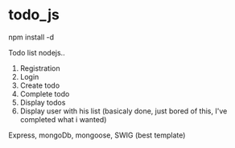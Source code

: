 todo_js
=======
npm install -d


Todo list nodejs..

1. Registration
2. Login
3. Create todo
4. Complete todo
5. Display todos
6. Display user with his list (basicaly done, just bored of this, I've completed what i wanted)

Express, mongoDb, mongoose, SWIG (best template)